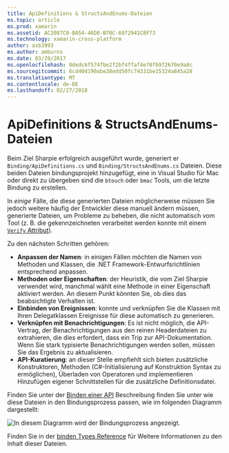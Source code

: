 ```yaml
---
title: ApiDefinitions & StructsAndEnums-Dateien
ms.topic: article
ms.prod: xamarin
ms.assetid: AC2087C0-BA54-46D8-B70C-6972941C8F73
ms.technology: xamarin-cross-platform
author: asb3993
ms.author: amburns
ms.date: 03/29/2017
ms.openlocfilehash: 0dedc6f574fbe2f2bf4ffaf4e70fb972670e9a8c
ms.sourcegitcommit: 6cd40d190abe38edd50fc74331be15324a845a28
ms.translationtype: MT
ms.contentlocale: de-DE
ms.lasthandoff: 02/27/2018
---
```

# <a name="apidefinitions--structsandenums-files"></a>ApiDefinitions & StructsAndEnums-Dateien

Beim Ziel Sharpie erfolgreich ausgeführt wurde, generiert er `Binding/ApiDefinitions.cs` und `Binding/StructsAndEnums.cs` Dateien.
Diese beiden Dateien bindungsprojekt hinzugefügt, eine in Visual Studio für Mac oder direkt zu übergeben sind die `btouch` oder `bmac` Tools, um die letzte Bindung zu erstellen.

In *einige* Fälle, die diese generierten Dateien möglicherweise müssen Sie jedoch weitere häufig der Entwickler diese manuell ändern müssen, generierte Dateien, um Probleme zu beheben, die nicht automatisch vom Tool (z. B. die gekennzeichneten verarbeitet werden konnte mit einem [ `Verify` Attribut](~/cross-platform/macios/binding/objective-sharpie/platform/verify.md)).

Zu den nächsten Schritten gehören:

- **Anpassen der Namen**: in einigen Fällen möchten die Namen von Methoden und Klassen, die .NET Framework-Entwurfsrichtlinien entsprechend anpassen.
- **Methoden oder Eigenschaften**: der Heuristik, die vom Ziel Sharpie verwendet wird, manchmal wählt eine Methode in einer Eigenschaft aktiviert werden. An diesem Punkt könnten Sie, ob dies das beabsichtigte Verhalten ist.
- **Einbinden von Ereignissen**: konnte und verknüpfen Sie die Klassen mit Ihren Delegatklassen Ereignisse für diese automatisch zu generieren.
- **Verknüpfen mit Benachrichtigungen**: Es ist nicht möglich, die API-Vertrag, der Benachrichtigungen aus den reinen Headerdateien zu extrahieren, die dies erfordert, dass ein Trip zur API-Dokumentation. Wenn Sie stark typisierte Benachrichtigungen werden sollen, müssen Sie das Ergebnis zu aktualisieren.
- **API-Kuratierung**: an dieser Stelle empfiehlt sich bieten zusätzliche Konstruktoren, Methoden (C#-Initialisierung auf Konstruktion Syntax zu ermöglichen), Überladen von Operatoren und implementieren Hinzufügen eigener Schnittstellen für die zusätzliche Definitionsdatei.

Finden Sie unter der [Binden einer API](~/cross-platform/macios/binding/objective-c-libraries.md) Beschreibung finden Sie unter wie diese Dateien in den Bindungsprozess passen, wie im folgenden Diagramm dargestellt:

![](apidefinitions-structsandenums-images/binding-flowchart.png "In diesem Diagramm wird der Bindungsprozess angezeigt.")

Finden Sie in der [binden Types Reference](~/cross-platform/macios/binding/binding-types-reference.md) für Weitere Informationen zu den Inhalt dieser Dateien.

